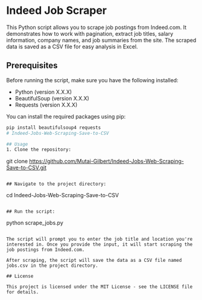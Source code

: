 # Indeed Job Scraper

This Python script allows you to scrape job postings from Indeed.com. It demonstrates how to work with pagination, extract job titles, salary information, company names, and job summaries from the site. The scraped data is saved as a CSV file for easy analysis in Excel.

## Prerequisites

Before running the script, make sure you have the following installed:

- Python (version X.X.X)
- BeautifulSoup (version X.X.X)
- Requests (version X.X.X)

You can install the required packages using pip:

```bash
pip install beautifulsoup4 requests
# Indeed-Jobs-Web-Scraping-Save-to-CSV

## Usage
1. Clone the repository:
```
git clone https://github.com/Mutai-Gilbert/Indeed-Jobs-Web-Scraping-Save-to-CSV.git

```

## Navigate to the project directory:
```
cd Indeed-Jobs-Web-Scraping-Save-to-CSV

```

## Run the script:

```
python scrape_jobs.py


```

The script will prompt you to enter the job title and location you're interested in. Once you provide the input, it will start scraping the job postings from Indeed.com.

After scraping, the script will save the data as a CSV file named jobs.csv in the project directory.

## License

This project is licensed under the MIT License - see the LICENSE file for details.
